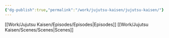 ```yaml
---
{"dg-publish":true,"permalink":"/work/jujutsu-kaisen/jujutsu-kaisen/"}
---
```



[[Work/Jujutsu Kaisen/Episodes/Episodes\|Episodes]]
[[Work/Jujutsu Kaisen/Scenes/Scenes\|Scenes]]
